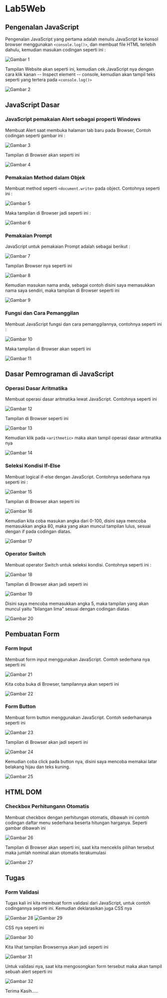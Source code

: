 # Lab5Web
## Pengenalan JavaScript

Pengenalan JavaScript yang pertama adalah menulis JavaScript ke konsol browser menggunakan `<console.log()>`,
dan membuat file HTML terlebih dahulu, kemudian masukan codingan seperti ini :

![Gambar 1](img/ss1.png)

Tampilan Website akan seperti ini, kemudian cek JavaScript nya dengan cara klik kanan -- Inspect element -- console,
kemudian akan tampil teks seperti yang tertera pada `<console.log()>`

![Gambar 2](img/ss2.png)

## JavaScript Dasar
### JavaScript pemakaian Alert sebagai properti Windows

Membuat Alert saat membuka halaman tab baru pada Browser, Contoh codingan seperti gambar ini :

![Gambar 3](img/ss3.png)

Tampilan di Browser akan seperti ini 

![Gambar 4](img/ss4.png)

### Pemakaian Method dalam Objek

Membuat method seperti `<document.write>` pada object. Contohnya seperti ini :

![Gambar 5](img/ss5.png)

Maka tampilan di Browser jadi seperti ini :

![Gambar 6](img/ss6.png)

### Pemakaian Prompt

JavaScript untuk pemakaian Prompt adalah sebagai berikut :

![Gambar 7](img/ss7.png)

Tampilan Browser nya seperti ini 

![Gambar 8](img/ss8.png)

Kemudian masukan nama anda, sebagai contoh disini saya memasukkan nama saya sendiri, maka tampilan di Browser seperti ini 

![Gambar 9](img/ss9.png)

### Fungsi dan Cara Pemanggilan

Membuat JavaScript fungsi dan cara pemanggilannya, contohnya seperti ini :

![Gambar 10](img/ss10.png)

Maka tampilan di Browser akan seperti ini 

![Gambar 11](img/ss11.png)

## Dasar Pemrograman di JavaScript
### Operasi Dasar Aritmatika

Membuat operasi dasar aritmatika lewat JavaScript. Contohnya seperti ini 

![Gambar 12](img/ss12.png)

Tampilan di Browser seperti ini 

![Gambar 13](img/ss13.png)

Kemudian klik pada `<arithmetic>` maka akan tampil operasi dasar aritmatika nya

![Gambar 14](img/ss14.png)

### Seleksi Kondisi If-Else

Membuat logical if-else dengan JavaScript. Contohnya sederhana nya seperti ini :

![Gambar 15](img/ss15.png)

Tampilan di Browser akan seperti ini 

![Gambar 16](img/ss16.png)

Kemudian kita coba masukan angka dari 0-100, disini saya mencoba memasukkan angka 80, maka yang akan muncul 
tampilan lulus, sesuai dengan if pada codingan diatas.

![Gambar 17](img/ss17.png)

### Operator Switch

Membuat operator Switch untuk seleksi kondisi. Contohnya seperti ini :

![Gambar 18](img/ss18.png)

Tampilan di Browser akan jadi seperti ini 

![Gambar 19](img/ss19.png)

Disini saya mencoba memasukkan angka 5, maka tampilan yang akan muncul yaitu "bilangan lima" sesuai dengan codingan diatas

![Gambar 20](img/ss20.png)

## Pembuatan Form
### Form Input

Membuat form input menggunakan JavaScript. Contoh sederhana nya seperti ini

![Gambar 21](img/ss21.png)

Kita coba buka di Browser, tampilannya akan seperti ini 

![Gambar 22](img/ss22.png)

### Form Button

Membuat form button menggunakan JavaScript. Contoh sederhananya seperti ini 

![Gambar 23](img/ss23.png)

Tampilan di Browser akan jadi seperti ini 

![Gambar 24](img/ss24.png)

Kemudian coba click pada button nya, disini saya mencoba memakai latar belakang hijau dan teks kuning.

![Gambar 25](img/ss25.png)

## HTML DOM
### Checkbox Perhitungann Otomatis

Membuat checkbox dengan perhitungan otomatis, dibawah ini contoh codingan daftar menu sederhana beserta hitungan harganya.
Seperti gambar dibawah ini 

![Gambar 26](img/ss26.png)

Tampilan di Browser akan seperti ini, saat kita menceklis pilihan tersebut maka jumlah nominal akan otomatis terakumulasi

![Gambar 27](img/ss27.png)

## Tugas 
### Form Validasi

Tugas kali ini kita membuat form validasi dari JavaScript, untuk contoh codingannya seperti ini.
Kemudian deklarasikan juga CSS nya

![Gambar 28](img/ss28.png)
![Gambar 29](img/ss29.png)

CSS nya seperti ini 

![Gambar 30](img/ss30.png)

Kita lihat tampilan Browsernya akan jadi seperti ini 

![Gambar 31](img/ss31.png)

Untuk validasi nya, saat kita mengosongkan form tersebut maka akan tampil sebuah alert seperti ini 

![Gambar 32](img/ss32.png)

Terima Kasih.....